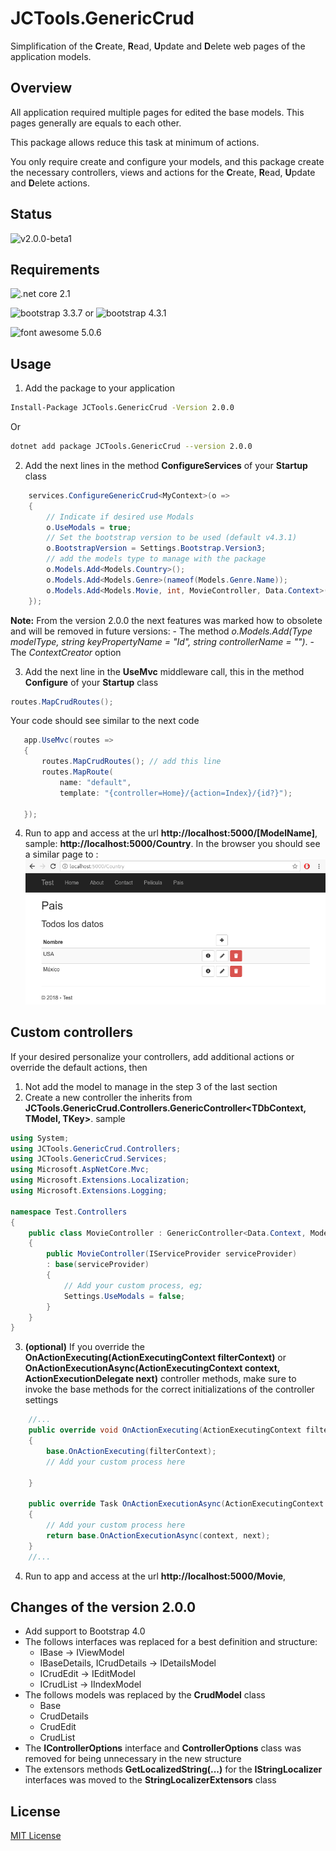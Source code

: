 # JCTools.GenericCrud

Simplification of the **C**reate, **R**ead, **U**pdate and **D**elete web pages of the application models.

## Overview

All application required multiple pages for edited the base models. This pages generally are equals to each other.

This package allows reduce this task at minimum of actions.

You only require create and configure your models, and this package create the necessary controllers, views and actions for the **C**reate, **R**ead, **U**pdate and **D**elete actions.

## Status
![v2.0.0-beta1](https://img.shields.io/badge/nuget-v2.0.0%20beta1-blue)

## Requirements
![.net core 2.1](https://img.shields.io/badge/.net%20core-v2.1-green)

![bootstrap 3.3.7](https://img.shields.io/badge/bootstrap-v3.3.7-blue) or
![bootstrap 4.3.1](https://img.shields.io/badge/bootstrap-v4.3.1-blue)

![font awesome 5.0.6](https://img.shields.io/badge/font%20awesome-v5.0.6-blue)

## Usage

1. Add the package to your application
```bash
Install-Package JCTools.GenericCrud -Version 2.0.0
```
Or
```bash
dotnet add package JCTools.GenericCrud --version 2.0.0
```
2. Add the next lines in the method **ConfigureServices** of your **Startup** class
```cs
    services.ConfigureGenericCrud<MyContext>(o =>
    {
        // Indicate if desired use Modals 
        o.UseModals = true;
        // Set the bootstrap version to be used (default v4.3.1)
        o.BootstrapVersion = Settings.Bootstrap.Version3;
        // add the models type to manage with the package
        o.Models.Add<Models.Country>(); 
        o.Models.Add<Models.Genre>(nameof(Models.Genre.Name));
        o.Models.Add<Models.Movie, int, MovieController, Data.Context>();
    });
```

**Note:** From the version 2.0.0 the next features was marked how to obsolete and will be removed in future versions:
    - The method *o.Models.Add(Type modelType, string keyPropertyName = "Id", string controllerName = "")*.
    - The *ContextCreator* option

3. Add the next line in the **UseMvc** middleware call, this in the method **Configure** of your **Startup** class
 ```cs
 routes.MapCrudRoutes();
 ```
Your code should see similar to the next code
 ```cs
    app.UseMvc(routes =>
    {
        routes.MapCrudRoutes(); // add this line
        routes.MapRoute(
            name: "default",
            template: "{controller=Home}/{action=Index}/{id?}");

    });
 ```
 4. Run to app and access at the url **http://localhost:5000/[ModelName]**, sample: **http://localhost:5000/Country**. In the browser you should see a similar page to :
 ![Sample index page](Mockups/sampleIndexPage.png)

## Custom controllers
If your desired personalize your controllers, add additional actions or override the default actions, then

1. Not add the model to manage in the step 3 of the last section
2. Create a new controller the inherits from **JCTools.GenericCrud.Controllers.GenericController<TDbContext, TModel, TKey>**. sample
```cs
using System;
using JCTools.GenericCrud.Controllers;
using JCTools.GenericCrud.Services;
using Microsoft.AspNetCore.Mvc;
using Microsoft.Extensions.Localization;
using Microsoft.Extensions.Logging;

namespace Test.Controllers
{
    public class MovieController : GenericController<Data.Context, Models.Movie, int>
    {
        public MovieController(IServiceProvider serviceProvider) 
        : base(serviceProvider)
        { 
            // Add your custom process, eg;
            Settings.UseModals = false;
        }
    }
}
```

3. **(optional)** If you override the **OnActionExecuting(ActionExecutingContext filterContext)** or **OnActionExecutionAsync(ActionExecutingContext context, ActionExecutionDelegate next)** controller methods, make sure to invoke the base methods for the correct initializations of the controller settings

```cs
    //...
    public override void OnActionExecuting(ActionExecutingContext filterContext)
    {        
        base.OnActionExecuting(filterContext);
        // Add your custom process here

    }
    
    public override Task OnActionExecutionAsync(ActionExecutingContext context, ActionExecutionDelegate next)
    {
        // Add your custom process here
        return base.OnActionExecutionAsync(context, next);
    }
    //...
```

4. Run to app and access at the url **http://localhost:5000/Movie**,
## Changes of the version 2.0.0
* Add support to Bootstrap 4.0
* The follows interfaces was replaced for a best definition and structure:
  * IBase -> IViewModel
  * IBaseDetails, ICrudDetails -> IDetailsModel
  * ICrudEdit -> IEditModel
  * ICrudList -> IIndexModel
* The follows models was replaced by the **CrudModel** class
  * Base
  * CrudDetails
  * CrudEdit
  * CrudList
* The **IControllerOptions** interface and **ControllerOptions** class was removed for being unnecessary in the new structure
* The extensors methods **GetLocalizedString(...)** for the **IStringLocalizer** interfaces was moved to the **StringLocalizerExtensors** class

## License
[MIT License](LICENSE)
